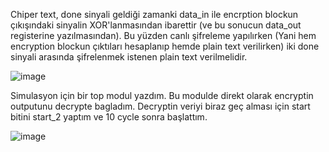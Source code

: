 Chiper text, done sinyali geldiği zamanki data_in ile encrption blockun çıkışındaki sinyalin XOR'lanmasından ibarettir (ve bu sonucun data_out registerine yazılmasından). Bu yüzden canlı şifreleme yapılırken (Yani hem encryption blockun çıktıları hesaplanıp hemde plain text verilirken) iki done sinyali arasında şifrelenmek istenen plain text verilmelidir.

![image](https://github.com/user-attachments/assets/6d8132b6-9705-43ed-a55e-2812d7e6c1c9)

Simulasyon için bir top modul yazdım.
Bu modulde direkt olarak encryptin outputunu decrypte bagladım.
Decryptin veriyi biraz geç alması için start bitini start_2 yaptım ve 10 cycle sonra başlattım.

![image](https://github.com/user-attachments/assets/a9ea7f25-0a93-4055-b6e5-1693bacb5498)
